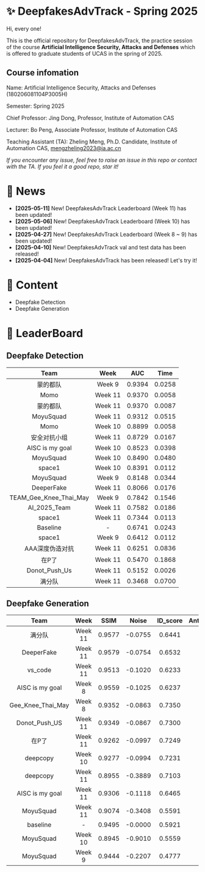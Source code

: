# ✨ DeepfakesAdvTrack - Spring 2025
Hi, every one! 

This is the official repository for DeepfakesAdvTrack, the practice session of the course **Artificial Intelligence Security, Attacks and Defenses** which is offered to graduate students of UCAS in the spring of 2025.

## Course infomation

Name: Artificial Intelligence Security, Attacks and Defenses (180206081104P3005H)

Semester: Spring 2025

Chief Professor: Jing Dong, Professor, Institute of Automation CAS

Lecturer: Bo Peng, Associate Professor, Institute of Automation CAS

Teaching Assistant (TA): Zheling Meng, Ph.D. Candidate, Institute of Automation CAS, mengzheling2023@ia.ac.cn

*If you encounter any issue, feel free to raise an issue in this repo or contact with the TA.*
*If you feel it a good repo, star it!*

# 📣 News
- **[2025-05-11]** New! DeepfakesAdvTrack Leaderboard (Week 11) has been updated!
- **[2025-05-06]** New! DeepfakesAdvTrack Leaderboard (Week 10) has been updated!
- **[2025-04-27]** New! DeepfakesAdvTrack Leaderboard (Week 8 ~ 9) has been updated!
- **[2025-04-10]** New! DeepfakesAdvTrack val and test data has been released!
- **[2025-04-04]** New! DeepfakesAdvTrack has been released! Let's try it! 


# 📜 Content
- Deepfake Detection
- Deepfake Generation


# 🥇 LeaderBoard
## Deepfake Detection

|Team | Week | AUC | Time |
|:-----:|:----:|:----:|:------:|
|蒙的都队| Week 9 |0.9394|0.0258|
|Momo|Week 11|0.9370|0.0058|
|蒙的都队|Week 11|0.9370|0.0087|
|MoyuSquad|Week 11|0.9312|0.0515|
|Momo| Week 10 |0.8899|0.0058|
|安全对抗小组|Week 11|0.8729|0.0167|
|AISC is my goal| Week 10 |0.8523|0.0398|
|MoyuSquad| Week 10 |0.8490|0.0480|
|space1|Week 10 |0.8391|0.0112|
|MoyuSquad| Week 9|0.8148|0.0344|
|DeeperFake|Week 11|0.8066|0.0176|
|TEAM_Gee_Knee_Thai_May| Week 9|0.7842|0.1546|
|AI_2025_Team|Week 11|0.7582|0.0186|
|space1|Week 11|0.7344|0.0113|
|Baseline| - |0.6741|0.0243|
|space1| Week 9|0.6412|0.0112|
|AAA深度伪造对抗|Week 11|0.6251|0.0836|
|在P了|Week 11|0.5470|0.1868|
|Donot_Push_Us|Week 11|0.5152|0.0026|
|满分队|Week 11|0.3468|0.0700|


## Deepfake Generation
|Team | Week | SSIM | Noise | ID_score | AntiDet_score | Overall_score |
|:-----:|:----:|:----:|:------:|:----:|:------:|:----:|
|满分队|Week 11|0.9577|-0.0755|0.6441|0.7031|2.2293|
|DeeperFake|Week 11|0.9579|-0.0754|0.6532|0.6727|2.2083|
|vs_code|Week 11|0.9513|-0.1020|0.6233|0.7243|2.1969|
|AISC is my goal| Week 8 |0.9559|-0.1025|0.6237|0.7184|2.1955|
|Gee_Knee_Thai_May| Week 8|0.9352|-0.0863|0.7350|0.6043|2.1881|
|Donot_Push_US|Week 11 | 0.9349|-0.0867|0.7300|0.5962|2.1744|
|在P了|Week 11|0.9262|-0.0997|0.7249|0.6152|2.1667|
|deepcopy|Week 10|0.9277|-0.0994|0.7231|0.5553|2.1067|
|deepcopy|Week 11 | 0.8955|-0.3889|0.7103|0.5620|1.7790|
|AISC is my goal|Week 11|0.9306|-0.1118|0.6465|0.2269|1.6923|
|MoyuSquad|Week 11 |0.9074|-0.3408|0.5591|0.5422|1.6678|
|baseline| - |0.9495|-0.0000|0.5921|0.0250|1.5666|
|MoyuSquad| Week 10 |0.8945|-0.9010|0.5559|0.9845|1.5339|
|MoyuSquad| Week 9 |0.9444|-0.2207|0.4777|0.1604|1.3618|




